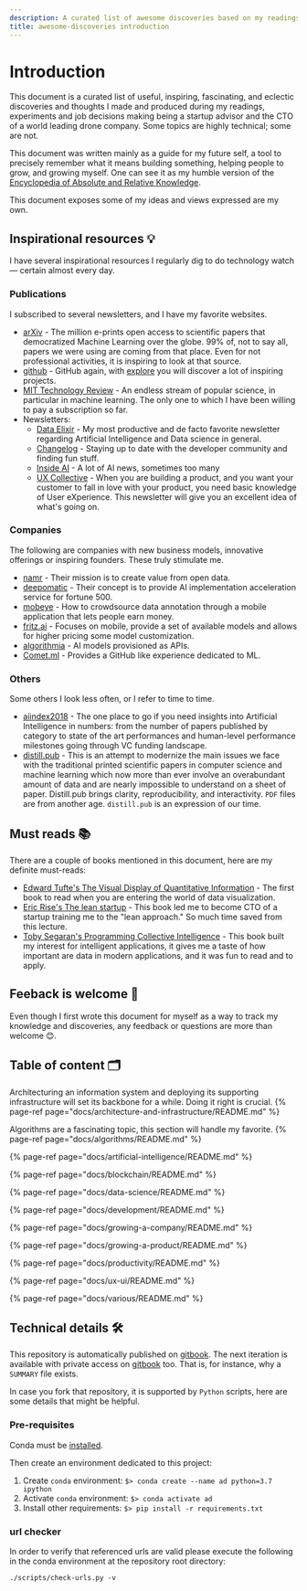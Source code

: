 ```yaml
---
description: A curated list of awesome discoveries based on my readings.
title: awesome-discoveries introduction
---
```


# Introduction

This document is a curated list of useful, inspiring, fascinating, and eclectic discoveries and thoughts I made and produced during my readings, experiments and job decisions making being a startup advisor and the CTO of a world leading drone company. Some topics are highly technical; some are not.

This document was written mainly as a guide for my future self, a tool to precisely remember what it means building something, helping people to grow, and growing myself. One can see it as my humble version of the [Encyclopedia of Absolute and Relative Knowledge](http://www.bernardwerber.com/livres/ESRA3.php).

This document exposes some of my ideas and views expressed are my own.

## Inspirational resources 💡

I have several inspirational resources I regularly dig to do technology watch — certain almost every day.

### Publications

I subscribed to several newsletters, and I have my favorite websites.

* [arXiv](https://arxiv.org/) - The million e-prints open access to scientific papers that democratized Machine Learning over the globe. 99% of, not to say all, papers we were using are coming from that place. Even for not professional activities, it is inspiring to look at that source.
* [github](https://www.github.com) - GitHub again, with [explore](https://github.com/explore) you will discover a lot of inspiring projects.
* [MIT Technology Review](https://www.technologyreview.com/) - An endless stream of popular science, in particular in machine learning. The only one to which I have been willing to pay a subscription so far.
* Newsletters:
  * [Data Elixir](https://dataelixir.com/) - My most productive and de facto favorite newsletter regarding Artificial Intelligence and Data science in general.
  * [Changelog](https://changelog.com/weekly) - Staying up to date with the developer community and finding fun stuff.
  * [Inside AI](https://inside.com/ai) - A lot of AI news, sometimes too many
  * [UX Collective](https://newsletter.uxdesign.cc/) - When you are building a product, and you want your customer to fall in love with your product, you need basic knowledge of User eXperience. This newsletter will give you an excellent idea of what's going on.

### Companies

The following are companies with new business models, innovative offerings or inspiring founders. These truly stimulate me.

* [namr](https://namr.com/) - Their mission is to create value from open data.
* [deepomatic](https://www.deepomatic.com/) - Their concept is to provide AI implementation acceleration service for fortune 500.
* [mobeye](https://www.mobeye-app.com/en/home) - How to crowdsource data annotation through a mobile application that lets people earn money.
* [fritz.ai](https://www.fritz.ai) - Focuses on mobile, provide a set of available models and allows for higher pricing some model customization.
* [algorithmia](https://algorithmia.com/) - AI models provisioned as APIs.
* [Comet.ml](https://comet.ml) - Provides a GitHub like experience dedicated to ML.

### Others

Some others I look less often, or I refer to time to time.

* [aiindex2018](http://cdn.aiindex.org/2018/AI%20Index%202018%20Annual%20Report.pdf) - The one place to go if you need insights into Artificial Intelligence in numbers: from the number of papers published by category to state of the art performances and human-level performance milestones going through VC funding landscape.
* [distill.pub](https://distill.pub/) - This is an attempt to modernize the main issues we face with the traditional printed scientific papers in computer science and machine learning which now more than ever involve an overabundant amount of data and are nearly impossible to understand on a sheet of paper. Distill.pub brings clarity, reproducibility, and interactivity. `PDF` files are from another age. `distill.pub` is an expression of our time.

## Must reads 📚

There are a couple of books mentioned in this document, here are my definite must-reads:

* [Edward Tufte's The Visual Display of Quantitative Information](https://amzn.to/2ROaWUl) - The first book to read when you are entering the world of data visualization.
* [Eric Rise's The lean startup](https://amzn.to/2RDDf3H) - This book led me to become CTO of a startup training me to the "lean approach." So much time saved from this lecture.
* [Toby Segaran's Programming Collective Intelligence](https://amzn.to/2HiJrgc) - This book built my interest for intelligent applications, it gives me a taste of how important are data in modern applications, and it was fun to read and to apply.

## Feeback is welcome 📢

Even though I first wrote this document for myself as a way to track my knowledge and discoveries, any feedback or questions are more than welcome 😊.

## Table of content 🗂

Architecturing an information system and deploying its supporting infrastructure will set its backbone for a while. Doing it right is crucial.
{% page-ref page="docs/architecture-and-infrastructure/README.md" %}

Algorithms are a fascinating topic, this section will handle my favorite.
{% page-ref page="docs/algorithms/README.md" %}

{% page-ref page="docs/artificial-intelligence/README.md" %}

{% page-ref page="docs/blockchain/README.md" %}

{% page-ref page="docs/data-science/README.md" %}

{% page-ref page="docs/development/README.md" %}

{% page-ref page="docs/growing-a-company/README.md" %}

{% page-ref page="docs/growing-a-product/README.md" %}

{% page-ref page="docs/productivity/README.md" %}

{% page-ref page="docs/ux-ui/README.md" %}

{% page-ref page="docs/various/README.md" %}

## Technical details 🛠

This repository is automatically published on [gitbook](https://herve-nivon.gitbook.io/awesome-discoveries/). The next iteration is available with private access on [gitbook](https://herve-nivon.gitbook.io/awesome-discoveries-next/) too. That is, for instance, why a `SUMMARY` file exists.

In case you fork that repository, it is supported by `Python` scripts, here are some details that might be helpful.

### Pre-requisites

Conda must be [installed](https://conda.io/projects/conda/en/latest/user-guide/install/index.html#regular-installation).

Then create an environment dedicated to this project:

1. Create `conda` environment: `$> conda create --name ad python=3.7 ipython`
2. Activate `conda` environment: `$> conda activate ad`
3. Install other requirements: `$> pip install -r requirements.txt`

### url checker

In order to verify that referenced urls are valid please execute the following in the conda environment at the repository root directory:

```shell
./scripts/check-urls.py -v
```
